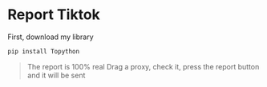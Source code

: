 # Report Tiktok 
First, download my library 
```bash
pip install Topython
```
> The report is 100% real
>Drag a proxy, check it, press the report button and it will be sent
> 
